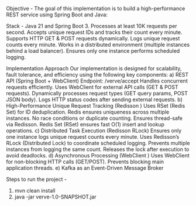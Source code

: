 Objective - 
The goal of this implementation is to build a high-performance REST service using Spring Boot and Java:

Stack -   Java 21 and Spring Boot 3. 
Processes at least 10K requests per second.
Accepts unique request IDs and tracks their count every minute.
Supports HTTP GET & POST requests dynamically.
Logs unique request counts every minute.
Works in a distributed environment (multiple instances behind a load balancer).
Ensures only one instance performs scheduled logging.

Implementation Approach
Our implementation is designed for scalability, fault tolerance, and efficiency using the following key components:
 a) REST API (Spring Boot + WebClient)
Endpoint: /verve/accept
Handles concurrent requests efficiently.
Uses WebClient for external API calls (GET & POST requests).
Dynamically processes request types (GET query params, POST JSON body).
Logs HTTP status codes after sending external requests.
 b) High-Performance Unique Request Tracking (Redisson )
Uses RSet<Integer> (Redis Set) for ID deduplication.
Redis ensures uniqueness across multiple instances.
No race conditions or duplicate counting.
Ensures thread-safe via Redisson.
Redis Set (RSet) ensures fast O(1) insert and lookup operations.
 c) Distributed Task Execution (Redisson RLock)
Ensures only one instance logs unique request counts every minute.
Uses Redisson’s RLock (Distributed Lock) to coordinate scheduled logging.
Prevents multiple instances from logging the same count.
Releases the lock after execution to avoid deadlocks.
 d) Asynchronous Processing (WebClient )
Uses WebClient for non-blocking HTTP calls (GET/POST).
Prevents blocking main application threads.
 e)  Kafka as an Event-Driven Message Broker





Steps to run the project -
1. mvn clean install
2. java -jar verve-1.0-SNAPSHOT.jar

